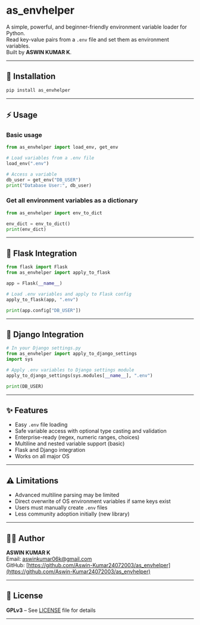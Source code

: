 # as_envhelper

A simple, powerful, and beginner-friendly environment variable loader for Python.  
Read key-value pairs from a `.env` file and set them as environment variables.  
Built by **ASWIN KUMAR K**.

---

## 🚀 Installation

```bash
pip install as_envhelper
```

---

## ⚡ Usage

### Basic usage

```python
from as_envhelper import load_env, get_env

# Load variables from a .env file
load_env(".env")

# Access a variable
db_user = get_env("DB_USER")
print("Database User:", db_user)
```

### Get all environment variables as a dictionary

```python
from as_envhelper import env_to_dict

env_dict = env_to_dict()
print(env_dict)
```

---

## 🐍 Flask Integration

```python
from flask import Flask
from as_envhelper import apply_to_flask

app = Flask(__name__)

# Load .env variables and apply to Flask config
apply_to_flask(app, ".env")

print(app.config["DB_USER"])
```

---

## 🐍 Django Integration

```python
# In your Django settings.py
from as_envhelper import apply_to_django_settings
import sys

# Apply .env variables to Django settings module
apply_to_django_settings(sys.modules[__name__], ".env")

print(DB_USER)
```

---

## ✨ Features

* Easy `.env` file loading
* Safe variable access with optional type casting and validation
* Enterprise-ready (regex, numeric ranges, choices)
* Multiline and nested variable support (basic)
* Flask and Django integration
* Works on all major OS

---

## ⚠️ Limitations

* Advanced multiline parsing may be limited
* Direct overwrite of OS environment variables if same keys exist
* Users must manually create `.env` files
* Less community adoption initially (new library)

---

## 👨‍💻 Author

**ASWIN KUMAR K**  
Email: [aswinkumar06k@gmail.com](mailto:aswinkumar06k@gmail.com)  
GitHub: [https://github.com/Aswin-Kumar24072003/as_envhelper](https://github.com/Aswin-Kumar24072003/as_envhelper)

---

## 📄 License

**GPLv3** – See [LICENSE](LICENSE) file for details

---